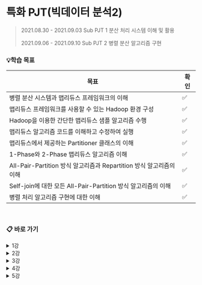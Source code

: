 # 특화 PJT(빅데이터 분석2)

> 2021.08.30 - 2021.09.03 Sub PJT 1 분산 처리 시스템 이해 및 활용
>
> 2021.09.06 - 2021.09.10 Sub PJT 2 병렬 분산 알고리즘 구현



### 💡학습 목표

| 목표                                                         | 확인 |
| ------------------------------------------------------------ | ---- |
| 병렬 분산 시스템과 맵리듀스 프레임워크의 이해                | ✅    |
| 맵리듀스 프레임워크를 사용할 수 있는 Hadoop 환경 구성        | ✅    |
| Hadoop을 이용한 간단한 맵리듀스 샘플 알고리즘 수행           | ✅    |
| 맵리듀스 알고리즘 코드를 이해하고 수정하여 실행              | ✅    |
| 맵리듀스에서 제공하는 Partitioner 클래스의 이해              | ✅    |
| 1-Phase와 2-Phase 맵리듀스 알고리즘 이해                     | ✅    |
| All-Pair-Partition 방식 알고리즘과 Repartition 방식 알고리즘의 이해 | ✅    |
| Self-join에 대한 모든 All-Pair-Partition 방식 알고리즘의 이해 | ✅    |
| 병렬 처리 알고리즘 구현에 대한 이해                          | ✅    |

<br>

### 📋 바로 가기

<details>
<summary>1강</summary>
<div markdown="1">
  <li><a href="1강/과제.md">과제</a></li>
  <li><a href="1강/Driver.java">Driver.java</a></li>
  <li><a href="1강/Wordcount1char.java">Wordcount1char.java</a></li>
</div>
</details>

<details>
<summary>2강</summary>
<div markdown="1">
  <li><a href="2강/과제.md">과제</a></li>
  <li><a href="2강/Driver.java">Driver.java</a></li>
  <li><a href="2강/InvertedIndex.java">InvertedIndex.java</a></li>
  <li><a href="2강/MatrixAdd.java">MatrixAdd.java</a></li>
</div>
</details>     

<details>
<summary>3강</summary>
<div markdown="1">
  <li><a href="3강/Driver.java">Driver.java</a></li>
  <li><a href="3강/MatrixMulti.java">MatrixMulti.java</a></li>
</div>
</details>

<details>
<summary>4강</summary>
<div markdown="1">
  <li><a href="4강/Driver.java">Driver.java</a></li>
  <li><a href="4강/AllPairPartition.java">AllPairPartition.java</a></li>
  <li><a href="4강/AllPairPartitionSelf.java">AllPairPartitionSelf.java</a></li>
</div>
</details>

<details>
<summary>5강</summary>
<div markdown="1">
  <li><a href="5강/Driver.java">Driver.java</a></li>
  <li><a href="5강/CommonItemCount.java">CommonItemCount.java</a></li>
  <li><a href="5강/TopKSearch.java">TopKSearch.java</a></li>
</div>
</details>